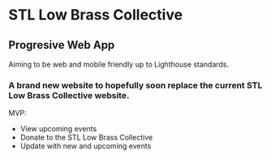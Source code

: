 # STL Low Brass Collective
## Progresive Web App
Aiming to be web and mobile friendly up to Lighthouse standards.
### A brand new website to hopefully soon replace the current STL Low Brass Collective website.
MVP:
- View upcoming events
- Donate to the STL Low Brass Collective
- Update with new and upcoming events